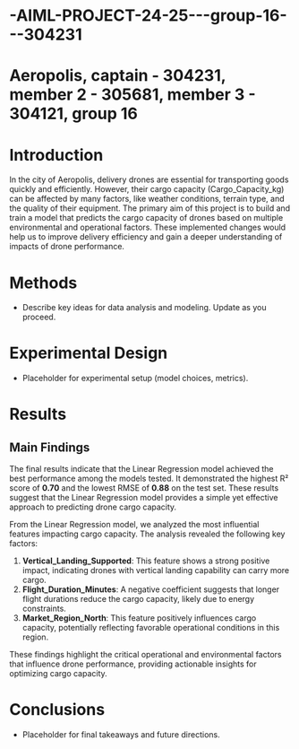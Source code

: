 # -AIML-PROJECT-24-25---group-16---304231
# Aeropolis, captain - 304231, member 2 - 305681, member 3 - 304121, group 16
# Introduction
In the city of Aeropolis, delivery drones are essential for transporting goods quickly and efficiently. However, their cargo capacity (Cargo_Capacity_kg) can be affected by many factors, like weather conditions, terrain type, and the quality of their equipment. The primary aim of this project is to build and train a model that predicts the cargo capacity of drones based on multiple environmental and operational factors. These implemented changes would help us to improve delivery efficiency and gain a deeper understanding of impacts of drone performance.

# Methods
- Describe key ideas for data analysis and modeling. Update as you proceed.

# Experimental Design
- Placeholder for experimental setup (model choices, metrics).

# Results
## Main Findings

The final results indicate that the Linear Regression model achieved the best performance among the models tested. It demonstrated the highest R² score of **0.70** and the lowest RMSE of **0.88** on the test set. These results suggest that the Linear Regression model provides a simple yet effective approach to predicting drone cargo capacity.

From the Linear Regression model, we analyzed the most influential features impacting cargo capacity. The analysis revealed the following key factors:

1. **Vertical_Landing_Supported**: This feature shows a strong positive impact, indicating drones with vertical landing capability can carry more cargo.
2. **Flight_Duration_Minutes**: A negative coefficient suggests that longer flight durations reduce the cargo capacity, likely due to energy constraints.
3. **Market_Region_North**: This feature positively influences cargo capacity, potentially reflecting favorable operational conditions in this region.

These findings highlight the critical operational and environmental factors that influence drone performance, providing actionable insights for optimizing cargo capacity.


# Conclusions
- Placeholder for final takeaways and future directions.

